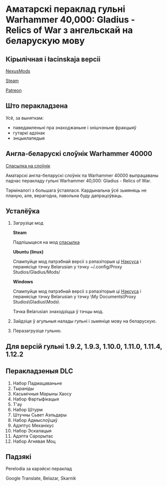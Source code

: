 # Аматарскі пераклад гульні Warhammer 40,000: Gladius - Relics of War з ангельскай на беларускую мову

## Кірылічная і łacinskaja версіі

[NexusMods](https://www.nexusmods.com/warhammer40000gladiusrelicsofwar/mods/23)

[Steam](https://steamcommunity.com/sharedfiles/filedetails/?id=2372249255)

[Patreon](https://patreon.com/Reiko651)

## Што перакладзена

Усё, за выняткам:
- паведамленьні пра знаходжаньне і знішчэньне фракцыяў
- гутаркі адзінак
- энцыклапедыя

## Англа-беларускі слоўнік Warhammer 40000

[Спасылка на слоўнік](https://github.com/gitReiko/by-lang-wh40k-gladius/blob/master/%D1%81%D0%BB%D0%BE%D1%9E%D0%BD%D1%96%D0%BA.txt)

Аматарскі англа-беларускі слоўнік па Warhammer 40000 выпрацаваны падчас перакладу гульні Warhammer 40,000: Gladius - Relics of War.

Тэрміналогі з большага ўстаялася. Кардынальна ўсё зьмяняць не планую, але, верагодна, павольна буду дапрацоўваць.

## Усталёўка

1. Загрузіце мод

    **Steam**

    Падпішыцеся на мод [спасылка](https://steamcommunity.com/sharedfiles/filedetails/?id=2372249255&searchtext=Belarusian)

    **Ubuntu (linux)**

    Спампуйце мод патрэбнай версіі з рэпазіторыя ці [Нэксуса](https://www.nexusmods.com/warhammer40000gladiusrelicsofwar/mods/23) і перанясіце тэчку Belarusian у тэчку ~/.config/Proxy Studios/Gladius/Mods/

    **Windows**

    Спампуйце мод патрэбнай версіі з рэпазіторыя ці [Нэксуса](https://www.nexusmods.com/warhammer40000gladiusrelicsofwar/mods/23) і перанясіце тэчку Belarusian у тэчку \My Documents\Proxy Studios\Gladius\Mods\

    Тэчка Belarusian знаходзіцца ў тэчцы мод.

2. Зайдзіце ў агульныя налады гульні і зьмяніце мову на беларускую. 

3. Перазагрузіце гульню.

## Для версій гульні 1.9.2, 1.9.3, 1.10.0, 1.11.0, 1.11.4, 1.12.2

## Перакладзеныя DLC

1. Набор Падмацаваньне
2. Тыраніды
3. Касьмічныя Марыны Хаосу
4. Набор Фартыфікацыя
5. T'ау
6. Набор Штурм
7. Штучны Сьвет Аэльдары
8. Набор Адмыслоўцаў
9. Адэптус Механікус
10. Набор Эскалацыя
11. Адэпта Сарорытас
12. Набор Агнявая Моц

## Падзякі

Perelodia за карэйскі пераклад

Google Translate, Belazar, Skarnik

